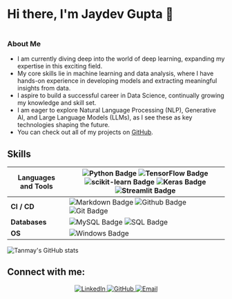 # Hi there, I'm Jaydev Gupta 👋

<div style="display: flex; align-items: center;">
  <div>
   <h3>About Me</h3>
<ul>
  <li> I am currently diving deep into the world of deep learning, expanding my expertise in this exciting field. </li>
  <li> My core skills lie in machine learning and data analysis, where I have hands-on experience in developing models and extracting meaningful insights from data. </li>
  <li> I aspire to build a successful career in Data Science, continually growing my knowledge and skill set. </li>
  <li> I am eager to explore Natural Language Processing (NLP), Generative AI, and Large Language Models (LLMs), as I see these as key technologies shaping the future. </li>
  <li> You can check out all of my projects on <a href="https://github.com/JaydevGupta22">GitHub</a>. </li>
</ul>


## Skills

| **Languages and Tools** | ![Python Badge](https://img.shields.io/badge/-Python-3776AB?style=flat&logo=Python&logoColor=white) ![TensorFlow Badge](https://img.shields.io/badge/-TensorFlow-FF6F00?style=flat&logo=TensorFlow&logoColor=white) ![scikit-learn Badge](https://img.shields.io/badge/-scikit--learn-F7931E?style=flat&logo=scikit-learn&logoColor=white) ![Keras Badge](https://img.shields.io/badge/-Keras-D00000?style=flat&logo=Keras&logoColor=white) ![Streamlit Badge](https://img.shields.io/badge/-Streamlit-FF4B4B?style=flat&logo=Streamlit&logoColor=white) |
|--------------------------|------------------------------------------------------------------------------------------------------------------------------------------------------------------------------------------------------------------------------------------------------------------------------------------------------------------------------------------------------------------------------------------------------------------------------------------------------------------------------------------------------------------------------------------------------------------------------------------------------------------------------------------------------------------------------------------------------------------------------------------------------------------------------------------------------------------------------------------------------------------------------------------------------------------|
| **CI / CD**              | ![Markdown Badge](https://img.shields.io/badge/-Markdown-2088FF?style=flat&logo=Markdown&logoColor=white) ![Github Badge](https://img.shields.io/badge/-Github-2088FF?style=flat&logo=Github&logoColor=white) ![Git Badge](https://img.shields.io/badge/-Git-2088FF?style=flat&logo=Git&logoColor=white)                                                                                                                                                                                                                                                                                                                                                                                                                                                                                                                                                                                                                 |
| **Databases**            | ![MySQL Badge](https://img.shields.io/badge/MySQL-00f?style=flat-square&logo=mysql&logoColor=white) ![SQL Badge](https://img.shields.io/badge/SQL-000?style=flat-square&logo=postgresql&logoColor=blue)                                                                                                                                                                                                                                                                                                                                                                                                                                                                                                                                                                                                                                                                                                                                          |
| **OS**                   | ![Windows Badge](https://img.shields.io/badge/Windows-0078D6?style=flat-square&logo=windows&logoColor=white)                                                                                                                                                                                                                                                                                                                                                                                                                                                                                                                                                                                                                                                                                                                                                                                             |

![Tanmay's GitHub stats](https://github-readme-stats.vercel.app/api?username=JaydevGupta22&show_icons=true&theme=radical)

## Connect with me:

<p align="center">
  <a href="https://www.linkedin.com/in/jaydev-gupta-017b04258" target="_blank">
    <img src="https://img.shields.io/badge/-LinkedIn-%230077B5?style=for-the-badge&logo=linkedin&logoColor=white" alt="LinkedIn"/>
  </a>
  <a href="https://github.com/JaydevGupta22" target="_blank">
    <img src="https://img.shields.io/badge/-GitHub-%23181717?style=for-the-badge&logo=github&logoColor=white" alt="GitHub"/>
  </a>
  <a href="mailto:Jaidevgupta2004@gmail.com" target="_blank">
    <img src="https://img.shields.io/badge/-Email-%23D14836?style=for-the-badge&logo=gmail&logoColor=white" alt="Email"/>
  </a>
</p>
